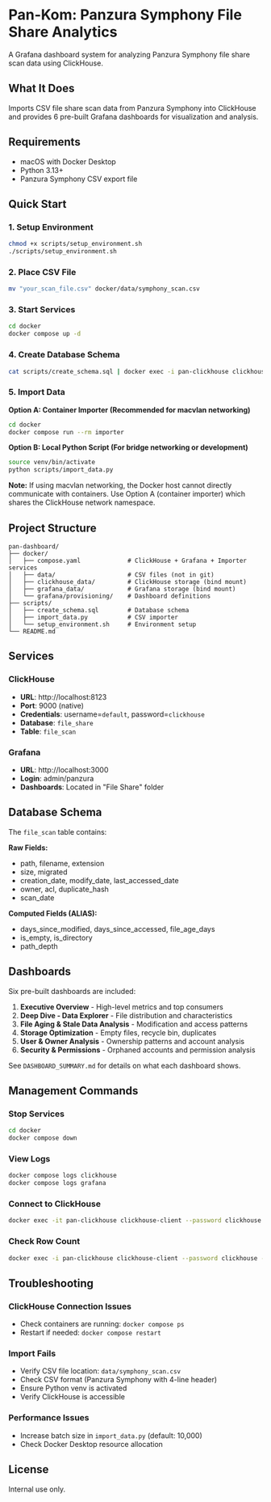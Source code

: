 # Pan-Kom: Panzura Symphony File Share Analytics

A Grafana dashboard system for analyzing Panzura Symphony file share scan data using ClickHouse.

## What It Does

Imports CSV file share scan data from Panzura Symphony into ClickHouse and provides 6 pre-built Grafana dashboards for visualization and analysis.

## Requirements

- macOS with Docker Desktop
- Python 3.13+
- Panzura Symphony CSV export file

## Quick Start

### 1. Setup Environment

```bash
chmod +x scripts/setup_environment.sh
./scripts/setup_environment.sh
```

### 2. Place CSV File

```bash
mv "your_scan_file.csv" docker/data/symphony_scan.csv
```

### 3. Start Services

```bash
cd docker
docker compose up -d
```

### 4. Create Database Schema

```bash
cat scripts/create_schema.sql | docker exec -i pan-clickhouse clickhouse-client --password clickhouse
```

### 5. Import Data

**Option A: Container Importer (Recommended for macvlan networking)**
```bash
cd docker
docker compose run --rm importer
```

**Option B: Local Python Script (For bridge networking or development)**
```bash
source venv/bin/activate
python scripts/import_data.py
```

**Note:** If using macvlan networking, the Docker host cannot directly communicate with containers. Use Option A (container importer) which shares the ClickHouse network namespace.

## Project Structure

```
pan-dashboard/
├── docker/
│   ├── compose.yaml             # ClickHouse + Grafana + Importer services
│   ├── data/                    # CSV files (not in git)
│   ├── clickhouse_data/         # ClickHouse storage (bind mount)
│   ├── grafana_data/            # Grafana storage (bind mount)
│   └── grafana/provisioning/    # Dashboard definitions
├── scripts/
│   ├── create_schema.sql        # Database schema
│   ├── import_data.py           # CSV importer
│   └── setup_environment.sh     # Environment setup
└── README.md
```

## Services

### ClickHouse
- **URL**: http://localhost:8123
- **Port**: 9000 (native)
- **Credentials**: username=`default`, password=`clickhouse`
- **Database**: `file_share`
- **Table**: `file_scan`

### Grafana
- **URL**: http://localhost:3000
- **Login**: admin/panzura
- **Dashboards**: Located in "File Share" folder

## Database Schema

The `file_scan` table contains:

**Raw Fields:**
- path, filename, extension
- size, migrated
- creation_date, modify_date, last_accessed_date
- owner, acl, duplicate_hash
- scan_date

**Computed Fields (ALIAS):**
- days_since_modified, days_since_accessed, file_age_days
- is_empty, is_directory
- path_depth

## Dashboards

Six pre-built dashboards are included:

1. **Executive Overview** - High-level metrics and top consumers
2. **Deep Dive - Data Explorer** - File distribution and characteristics
3. **File Aging & Stale Data Analysis** - Modification and access patterns
4. **Storage Optimization** - Empty files, recycle bin, duplicates
5. **User & Owner Analysis** - Ownership patterns and account analysis
6. **Security & Permissions** - Orphaned accounts and permission analysis

See `DASHBOARD_SUMMARY.md` for details on what each dashboard shows.

## Management Commands

### Stop Services
```bash
cd docker
docker compose down
```

### View Logs
```bash
docker compose logs clickhouse
docker compose logs grafana
```

### Connect to ClickHouse
```bash
docker exec -it pan-clickhouse clickhouse-client --password clickhouse
```

### Check Row Count
```bash
docker exec -i pan-clickhouse clickhouse-client --password clickhouse -q "SELECT COUNT(*) FROM file_share.file_scan"
```

## Troubleshooting

### ClickHouse Connection Issues
- Check containers are running: `docker compose ps`
- Restart if needed: `docker compose restart`

### Import Fails
- Verify CSV file location: `data/symphony_scan.csv`
- Check CSV format (Panzura Symphony with 4-line header)
- Ensure Python venv is activated
- Verify ClickHouse is accessible

### Performance Issues
- Increase batch size in `import_data.py` (default: 10,000)
- Check Docker Desktop resource allocation

## License

Internal use only.
